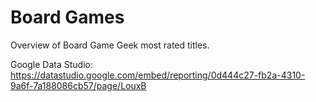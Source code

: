 # Board Games

Overview of Board Game Geek most rated titles.

Google Data Studio: https://datastudio.google.com/embed/reporting/0d444c27-fb2a-4310-9a6f-7a188086cb57/page/LouxB
